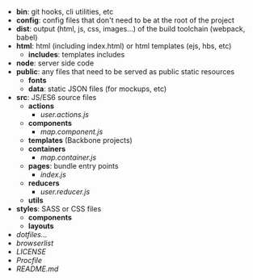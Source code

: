 - __bin__: git hooks, cli utilities, etc
- __config__: config files that don't need to be at the root of the project
- __dist__: output (html, js, css, images...) of the build toolchain (webpack, babel)
- __html__: html (including index.html) or html templates (ejs, hbs, etc)
  - __includes__: templates includes
- __node__: server side code
- __public__: any files that need to be served as public static resources
  - __fonts__
  - __data__: static JSON files (for mockups, etc)
- __src__: JS/ES6 source files
  - __actions__
    - _user.actions.js_
  - __components__
    - _map.component.js_
  - __templates__ (Backbone projects)
  - __containers__
    - _map.container.js_
  - __pages__: bundle entry points
    - _index.js_
  - __reducers__
    - _user.reducer.js_
  - __utils__
- __styles__: SASS or CSS files
  - __components__
  - __layouts__
- _dotfiles..._
- _browserlist_
- _LICENSE_
- _Procfile_
- _README.md_
